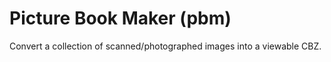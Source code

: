 # Picture Book Maker (pbm)

Convert a collection of scanned/photographed images into a viewable CBZ.

